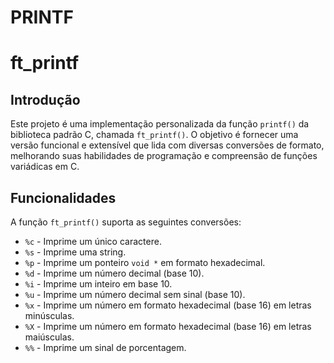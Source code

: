 # PRINTF

# ft_printf

## Introdução

Este projeto é uma implementação personalizada da função `printf()` da biblioteca padrão C, chamada `ft_printf()`. O objetivo é fornecer uma versão funcional e extensível que lida com diversas conversões de formato, melhorando suas habilidades de programação e compreensão de funções variádicas em C.

## Funcionalidades

A função `ft_printf()` suporta as seguintes conversões:

- `%c` - Imprime um único caractere.
- `%s` - Imprime uma string.
- `%p` - Imprime um ponteiro `void *` em formato hexadecimal.
- `%d` - Imprime um número decimal (base 10).
- `%i` - Imprime um inteiro em base 10.
- `%u` - Imprime um número decimal sem sinal (base 10).
- `%x` - Imprime um número em formato hexadecimal (base 16) em letras minúsculas.
- `%X` - Imprime um número em formato hexadecimal (base 16) em letras maiúsculas.
- `%%` - Imprime um sinal de porcentagem.


